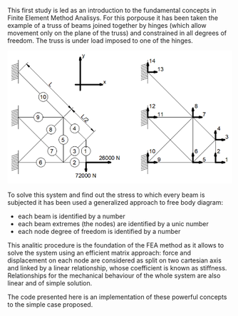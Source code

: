 This first study is led as an introduction to the fundamental concepts in Finite Element Method
Analisys. For this porpouse it has been taken the example of a truss of beams joined together
by hinges (which allow movement only on the plane of the truss) and constrained in
all degrees of freedom. The truss is under load imposed to one of the hinges. 

![Scheme of the system](truss.png)

To solve this system and find out the stress to which every beam is subjected it has been 
used a generalized approach to free body diagram: 
- each beam is identified by a number
- each beam extremes (the nodes) are identified by a unic number
- each node degree of freedom is identified by a number

This analitic procedure is the foundation of the FEA method as it allows to solve the 
system using an efficient matrix approach: force and displacement on each node are 
considered as split on two cartesian axis and linked by a linear relationship, whose
coefficient is known as stiffness. Relationships for the mechanical behaviour of the
whole system are also linear and of simple solution. 

The code presented here is an implementation of these powerful concepts to the simple
case proposed.
